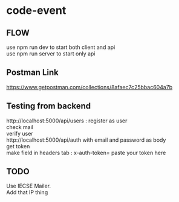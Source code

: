 # code-event

## FLOW

use npm run dev to start both client and api<br>
use npm run server to start only api<br>

## Postman Link
https://www.getpostman.com/collections/8afaec7c25bbac604a7b<br>

## Testing from backend

http://localhost:5000/api/users : register as user<br>
check mail<br>
verify user<br>
http://localhost:5000/api/auth with email and password as body<br>
get token<br>
make field in headers tab : x-auth-token= paste your token here<br>

## TODO
Use IECSE Mailer.<br>
Add that IP thing<br>